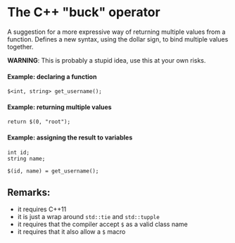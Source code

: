 The C++ "buck" operator
=======================

A suggestion for a more expressive way of returning multiple values from a function.
Defines a new syntax, using the dollar sign, to bind multiple values together.

**WARNING**: This is probably a stupid idea, use this at your own risks.

#### Example: declaring a function

    $<int, string> get_username();

#### Example: returning multiple values

    return $(0, "root");

#### Example: assigning the result to variables

	int id;
	string name;

	$(id, name) = get_username();

## Remarks:

* it requires C++11
* it is just a wrap around `std::tie` and `std::tupple`
* it requires that the compiler accept `$` as a valid class name
* it requires that it also allow a `$` macro
